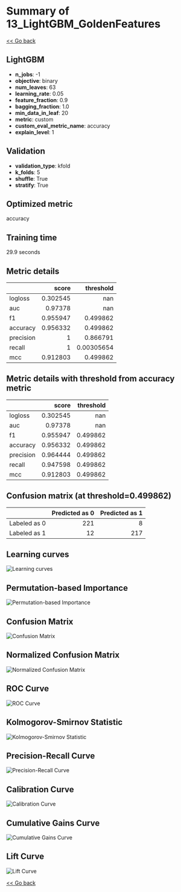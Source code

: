 # Summary of 13_LightGBM_GoldenFeatures

[<< Go back](../README.md)


## LightGBM
- **n_jobs**: -1
- **objective**: binary
- **num_leaves**: 63
- **learning_rate**: 0.05
- **feature_fraction**: 0.9
- **bagging_fraction**: 1.0
- **min_data_in_leaf**: 20
- **metric**: custom
- **custom_eval_metric_name**: accuracy
- **explain_level**: 1

## Validation
 - **validation_type**: kfold
 - **k_folds**: 5
 - **shuffle**: True
 - **stratify**: True

## Optimized metric
accuracy

## Training time

29.9 seconds

## Metric details
|           |    score |    threshold |
|:----------|---------:|-------------:|
| logloss   | 0.302545 | nan          |
| auc       | 0.97378  | nan          |
| f1        | 0.955947 |   0.499862   |
| accuracy  | 0.956332 |   0.499862   |
| precision | 1        |   0.866791   |
| recall    | 1        |   0.00305654 |
| mcc       | 0.912803 |   0.499862   |


## Metric details with threshold from accuracy metric
|           |    score |   threshold |
|:----------|---------:|------------:|
| logloss   | 0.302545 |  nan        |
| auc       | 0.97378  |  nan        |
| f1        | 0.955947 |    0.499862 |
| accuracy  | 0.956332 |    0.499862 |
| precision | 0.964444 |    0.499862 |
| recall    | 0.947598 |    0.499862 |
| mcc       | 0.912803 |    0.499862 |


## Confusion matrix (at threshold=0.499862)
|              |   Predicted as 0 |   Predicted as 1 |
|:-------------|-----------------:|-----------------:|
| Labeled as 0 |              221 |                8 |
| Labeled as 1 |               12 |              217 |

## Learning curves
![Learning curves](learning_curves.png)

## Permutation-based Importance
![Permutation-based Importance](permutation_importance.png)
## Confusion Matrix

![Confusion Matrix](confusion_matrix.png)


## Normalized Confusion Matrix

![Normalized Confusion Matrix](confusion_matrix_normalized.png)


## ROC Curve

![ROC Curve](roc_curve.png)


## Kolmogorov-Smirnov Statistic

![Kolmogorov-Smirnov Statistic](ks_statistic.png)


## Precision-Recall Curve

![Precision-Recall Curve](precision_recall_curve.png)


## Calibration Curve

![Calibration Curve](calibration_curve_curve.png)


## Cumulative Gains Curve

![Cumulative Gains Curve](cumulative_gains_curve.png)


## Lift Curve

![Lift Curve](lift_curve.png)



[<< Go back](../README.md)
